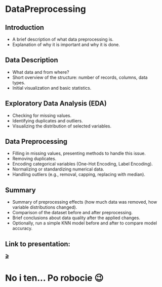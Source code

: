# DataPreprocessing

## Introduction
- A brief description of what data preprocessing is.
- Explanation of why it is important and why it is done.

## Data Description
- What data and from where?
- Short overview of the structure: number of records, columns, data types.
- Initial visualization and basic statistics.

## Exploratory Data Analysis (EDA)
- Checking for missing values.
- Identifying duplicates and outliers.
- Visualizing the distribution of selected variables.

## Data Preprocessing
- Filling in missing values, presenting methods to handle this issue.
- Removing duplicates.
- Encoding categorical variables (One-Hot Encoding, Label Encoding).
- Normalizing or standardizing numerical data.
- Handling outliers (e.g., removal, capping, replacing with median).

## Summary
- Summary of preprocessing effects (how much data was removed, how variable distributions changed).
- Comparison of the dataset before and after preprocessing.
- Brief conclusions about data quality after the applied changes.
- Optionally, run a simple KNN model before and after to compare model accuracy.

## Link to presentation:
[:clapper:](https://docs.google.com/presentation/d/1dapCt245SvU6YeAd088bVNZ1r24v5F-jvU2fpXMMw0s/edit?usp=sharing)

# No i ten... Po robocie :wink:

